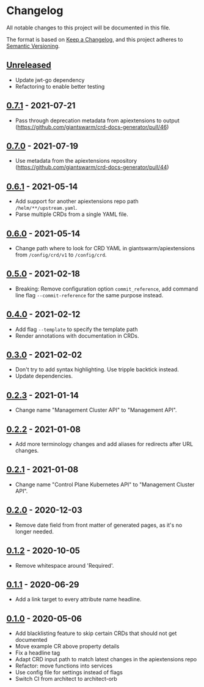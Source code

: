 # Changelog

All notable changes to this project will be documented in this file.

The format is based on [Keep a Changelog](https://keepachangelog.com/en/1.0.0/),
and this project adheres to [Semantic Versioning](https://semver.org/spec/v2.0.0.html).

## [Unreleased]

- Update jwt-go dependency
- Refactoring to enable better testing

## [0.7.1] - 2021-07-21

- Pass through deprecation metadata from apiextensions to output (https://github.com/giantswarm/crd-docs-generator/pull/46)

## [0.7.0] - 2021-07-19

- Use metadata from the apiextensions repository (https://github.com/giantswarm/crd-docs-generator/pull/44)

## [0.6.1] - 2021-05-14

- Add support for another apiextensions repo path `/helm/**/upstream.yaml`.
- Parse multiple CRDs from a single YAML file.

## [0.6.0] - 2021-05-14

- Change path where to look for CRD YAML in giantswarm/apiextensions from `/config/crd/v1` to `/config/crd`.

## [0.5.0] - 2021-02-18

- Breaking: Remove configuration option `commit_reference`, add command line flag `--commit-reference` for the same purpose instead.

## [0.4.0] - 2021-02-12

- Add flag `--template` to specify the template path
- Render annotations with documentation in CRDs.

## [0.3.0] - 2021-02-02

- Don't try to add syntax highlighting. Use tripple backtick instead.
- Update dependencies.

## [0.2.3] - 2021-01-14

- Change name "Management Cluster API" to "Management API".

## [0.2.2] - 2021-01-08

- Add more terminology changes and add aliases for redirects after URL changes.

## [0.2.1] - 2021-01-08

- Change name "Control Plane Kubernetes API" to "Management Cluster API".

## [0.2.0] - 2020-12-03

- Remove date field from front matter of generated pages, as it's no longer needed.

## [0.1.2] - 2020-10-05

- Remove whitespace around 'Required'.

## [0.1.1] - 2020-06-29

- Add a link target to every attribute name headline.

## [0.1.0] - 2020-05-06

- Add blacklisting feature to skip certain CRDs that should not get documented
- Move example CR above property details
- Fix a headline tag
- Adapt CRD input path to match latest changes in the apiextensions repo
- Refactor: move functions into services
- Use config file for settings instead of flags
- Switch CI from architect to architect-orb

[Unreleased]: https://github.com/giantswarm/crd-docs-generator/compare/v0.7.1...HEAD
[0.7.1]: https://github.com/giantswarm/crd-docs-generator/compare/v0.7.0...v0.7.1
[0.7.0]: https://github.com/giantswarm/crd-docs-generator/compare/v0.6.1...v0.7.0
[0.6.1]: https://github.com/giantswarm/crd-docs-generator/compare/v0.6.0...v0.6.1
[0.6.0]: https://github.com/giantswarm/crd-docs-generator/compare/v0.5.0...v0.6.0
[0.5.0]: https://github.com/giantswarm/crd-docs-generator/compare/v0.4.0...v0.5.0
[0.4.0]: https://github.com/giantswarm/crd-docs-generator/compare/v0.3.0...v0.4.0
[0.3.0]: https://github.com/giantswarm/crd-docs-generator/compare/v0.2.3...v0.3.0
[0.2.3]: https://github.com/giantswarm/crd-docs-generator/compare/v0.2.2...v0.2.3
[0.2.2]: https://github.com/giantswarm/crd-docs-generator/compare/v0.2.1...v0.2.2
[0.2.1]: https://github.com/giantswarm/crd-docs-generator/compare/v0.2.0...v0.2.1
[0.2.0]: https://github.com/giantswarm/crd-docs-generator/compare/v0.1.2...v0.2.0
[0.1.2]: https://github.com/giantswarm/crd-docs-generator/compare/v0.1.1...v0.1.2
[0.1.1]: https://github.com/giantswarm/crd-docs-generator/compare/v0.1.0...v0.1.1
[0.1.0]: https://github.com/giantswarm/crd-docs-generator/releases/tag/v0.1.0
